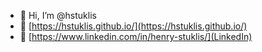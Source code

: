 - 👋 Hi, I’m @hstuklis
- 👀 [https://hstuklis.github.io/](https://hstuklis.github.io/)
- 🤝 [https://www.linkedin.com/in/henry-stuklis/](LinkedIn)
